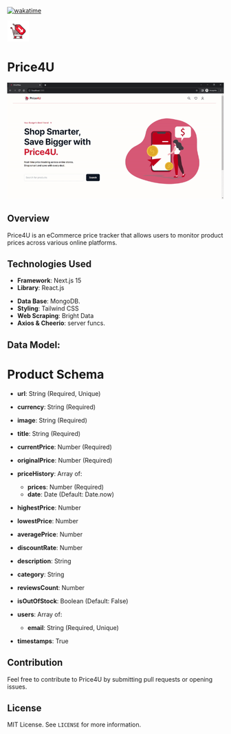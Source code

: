 [![wakatime](https://wakatime.com/badge/user/d7fffb39-631e-454c-9cce-bb60e92d14c5/project/018b2999-77e1-4dcf-9495-40926a3c41a5.svg)](https://wakatime.com/badge/user/d7fffb39-631e-454c-9cce-bb60e92d14c5/project/018b2999-77e1-4dcf-9495-40926a3c41a5)

<img src="https://github.com/sulimanbadour1/Price4U/blob/main/public/assets/sul-src/price4u.png?raw=true" alt ="Price4U logo" width='50px'/>

# Price4U

<img src="https://github.com/sulimanbadour1/Price4U/blob/main/public/screens/demo.gif?raw=true" alt="Banner" width="660px"/>

## Overview

Price4U is an eCommerce price tracker that allows users to monitor product prices across various online platforms.

## Technologies Used

- **Framework**: Next.js 15
- **Library**: React.js
<!-- - **Carousel** : React Responsive Carousel. -->
- **Data Base**: MongoDB.
- **Styling**: Tailwind CSS
- **Web Scraping**: Bright Data
- **Axios & Cheerio**: server funcs.

## Data Model:

# Product Schema

- **url**: String (Required, Unique)
- **currency**: String (Required)
- **image**: String (Required)
- **title**: String (Required)
- **currentPrice**: Number (Required)
- **originalPrice**: Number (Required)

- **priceHistory**: Array of:

  - **prices**: Number (Required)
  - **date**: Date (Default: Date.now)

- **highestPrice**: Number
- **lowestPrice**: Number
- **averagePrice**: Number
- **discountRate**: Number
- **description**: String
- **category**: String
- **reviewsCount**: Number
- **isOutOfStock**: Boolean (Default: False)

- **users**: Array of:

  - **email**: String (Required, Unique)

- **timestamps**: True

## Contribution

Feel free to contribute to Price4U by submitting pull requests or opening issues.

## License

MIT License. See `LICENSE` for more information.
